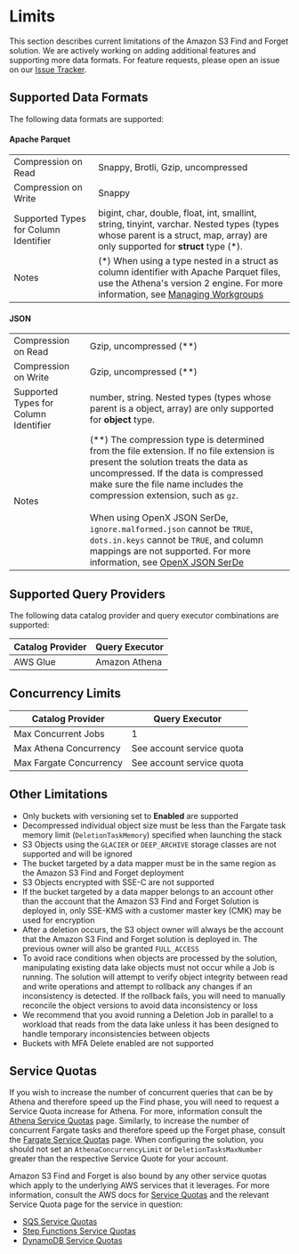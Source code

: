 # Limits

This section describes current limitations of the Amazon S3 Find and Forget
solution. We are actively working on adding additional features and supporting
more data formats. For feature requests, please open an issue on our [Issue
Tracker].

## Supported Data Formats

The following data formats are supported:

#### Apache Parquet

|                                       |                                                                                                                                                                              |
| ------------------------------------- | ---------------------------------------------------------------------------------------------------------------------------------------------------------------------------- |
| Compression on Read                   | Snappy, Brotli, Gzip, uncompressed                                                                                                                                           |
| Compression on Write                  | Snappy                                                                                                                                                                       |
| Supported Types for Column Identifier | bigint, char, double, float, int, smallint, string, tinyint, varchar. Nested types (types whose parent is a struct, map, array) are only supported for **struct** type (\*). |
| Notes                                 | (\*) When using a type nested in a struct as column identifier with Apache Parquet files, use the Athena's version 2 engine. For more information, see [Managing Workgroups] |

#### JSON

|                                       |                                                                                                                                                                                                                                                                                                                                                                                                                                                         |
| ------------------------------------- | ------------------------------------------------------------------------------------------------------------------------------------------------------------------------------------------------------------------------------------------------------------------------------------------------------------------------------------------------------------------------------------------------------------------------------------------------------- |
| Compression on Read                   | Gzip, uncompressed (\*\*)                                                                                                                                                                                                                                                                                                                                                                                                                               |
| Compression on Write                  | Gzip, uncompressed (\*\*)                                                                                                                                                                                                                                                                                                                                                                                                                               |
| Supported Types for Column Identifier | number, string. Nested types (types whose parent is a object, array) are only supported for **object** type.                                                                                                                                                                                                                                                                                                                                            |
| Notes                                 | (\*\*) The compression type is determined from the file extension. If no file extension is present the solution treats the data as uncompressed. If the data is compressed make sure the file name includes the compression extension, such as `gz`.<br><br>When using OpenX JSON SerDe, `ignore.malformed.json` cannot be `TRUE`, `dots.in.keys` cannot be `TRUE`, and column mappings are not supported. For more information, see [OpenX JSON SerDe] |

## Supported Query Providers

The following data catalog provider and query executor combinations are
supported:

| Catalog Provider | Query Executor |
| ---------------- | -------------- |
| AWS Glue         | Amazon Athena  |

## Concurrency Limits

| Catalog Provider        | Query Executor            |
| ----------------------- | ------------------------- |
| Max Concurrent Jobs     | 1                         |
| Max Athena Concurrency  | See account service quota |
| Max Fargate Concurrency | See account service quota |

## Other Limitations

- Only buckets with versioning set to **Enabled** are supported
- Decompressed individual object size must be less than the Fargate task memory
  limit (`DeletionTaskMemory`) specified when launching the stack
- S3 Objects using the `GLACIER` or `DEEP_ARCHIVE` storage classes are not
  supported and will be ignored
- The bucket targeted by a data mapper must be in the same region as the Amazon
  S3 Find and Forget deployment
- S3 Objects encrypted with SSE-C are not supported
- If the bucket targeted by a data mapper belongs to an account other than the
  account that the Amazon S3 Find and Forget Solution is deployed in,
  only SSE-KMS with a customer master key (CMK) may be used for encryption
- After a deletion occurs, the S3 object owner will always be the account that
  the Amazon S3 Find and Forget solution is deployed in. The previous owner will
  also be granted `FULL_ACCESS`
- To avoid race conditions when objects are processed by the solution,
  manipulating existing data lake objects must not occur while a Job is running.
  The solution will attempt to verify object integrity between read and write
  operations and attempt to rollback any changes if an inconsistency is
  detected. If the rollback fails, you will need to manually reconcile the
  object versions to avoid data inconsistency or loss
- We recommend that you avoid running a Deletion Job in parallel to a workload
  that reads from the data lake unless it has been designed to handle temporary
  inconsistencies between objects
- Buckets with MFA Delete enabled are not supported

## Service Quotas

If you wish to increase the number of concurrent queries that can be by Athena
and therefore speed up the Find phase, you will need to request a Service Quota
increase for Athena. For more, information consult the [Athena Service Quotas]
page. Similarly, to increase the number of concurrent Fargate tasks and
therefore speed up the Forget phase, consult the [Fargate Service Quotas] page.
When configuring the solution, you should not set an `AthenaConcurrencyLimit` or
`DeletionTasksMaxNumber` greater than the respective Service Quote for your
account.

Amazon S3 Find and Forget is also bound by any other service quotas which apply
to the underlying AWS services that it leverages. For more information, consult
the AWS docs for [Service Quotas] and the relevant Service Quota page for the
service in question:

- [SQS Service Quotas]
- [Step Functions Service Quotas]
- [DynamoDB Service Quotas]

[issue tracker]: https://github.com/awslabs/amazon-s3-find-and-forget/issues
[service quotas]:
  https://docs.aws.amazon.com/general/latest/gr/aws_service_limits.html
[service quotas]:
  https://docs.aws.amazon.com/general/latest/gr/aws_service_limits.html
[athena service quotas]:
  https://docs.aws.amazon.com/athena/latest/ug/service-limits.html
[fargate service quotas]:
  https://docs.aws.amazon.com/AmazonECS/latest/developerguide/service-quotas.html
[step functions service quotas]:
  https://docs.aws.amazon.com/step-functions/latest/dg/limits.html
[sqs service quotas]:
  https://docs.aws.amazon.com/AWSSimpleQueueService/latest/SQSDeveloperGuide/sqs-quotas.html
[dynamodb service quotas]:
  https://docs.aws.amazon.com/amazondynamodb/latest/developerguide/Limits.html
[deletion job]: ARCHITECTURE.md#deletion-jobs
[deletion queue]: ARCHITECTURE.md#deletion-queue
[managing workgroups]:
  https://docs.aws.amazon.com/athena/latest/ug/workgroups-create-update-delete.html
[openx json serde]:
  https://docs.aws.amazon.com/athena/latest/ug/json-serde.html#openx-json-serde
